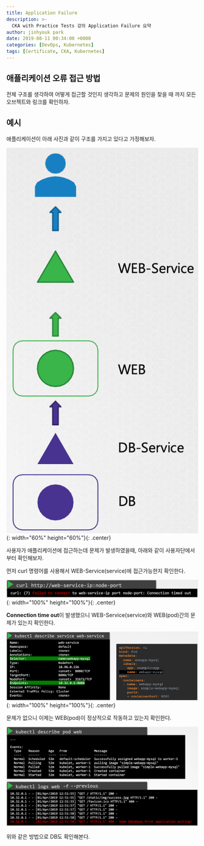 ```yaml
---
title: Application Failure
description: >-
  CKA with Practice Tests 강의 Application Failure 요약
author: jinhyouk park
date: 2019-08-11 00:34:00 +0800
categories: [DevOps, Kubernetes]
tags: [Certificate, CKA, Kubernetes]
---
```


## 애플리케이션 오류 접근 방법

전체 구조를 생각하여 어떻게 접근할 것인지 생각하고 문제의 원인을 찾을 때 까지 모든 오브젝트와 링크를 확인하자.

## 예시

애플리케이션이 아래 사진과 같이 구조를 가지고 있다고 가정해보자.

![전체 구조](../assets/img/posts/application-failure/1.png){: width="60%" height="60%"}{: .center}

사용자가 애플리케이션에 접근하는데 문제가 발생하였을때, 아래와 같이 사용자단에서부터 확인해보자.

먼저 curl 명령어를 사용해서 WEB-Service(service)에 접근가능한지 확인한다.

![전체 구조](../assets/img/posts/application-failure/2.png){: width="100%" height="100%"}{: .center}

**Connection time out**이 발생했으니 WEB-Service(service)와 WEB(pod)간의 문제가 있는지 확인한다.

![전체 구조](../assets/img/posts/application-failure/3.png){: width="100%" height="100%"}{: .center}

문제가 없으니 이제는 WEB(pod)이 정상적으로 작동하고 있는지 확인한다.

![전체 구조](../assets/img/posts/application-failure/4.png)

위와 같은 방법으로 DB도 확인해본다.